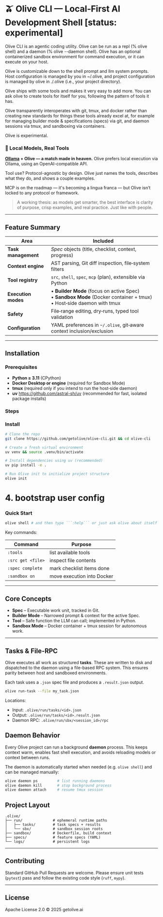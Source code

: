 # 🫒 Olive CLI — Local‑First AI Development Shell [status: experimental]

Olive CLI is an agentic coding utility. Olive can be run as a repl (% olive
shell) and a daemon (% olive --daemon shell). Olive has an optional
containerized sandbox environment for command execution, or it can execute on your
host. 

Olive is customizable down to the shell prompt and llm system prompts. Host
configuration is managed by you in ~/.olive, and project configuration is
managed by olive in ./.olive (i.e., your project directory).

Olive ships with some tools and makes it very easy to add more. You can ask
olive to create tools for itself for you, following the pattern of tools it
has.

Olive transparently interoperates with git, tmux, and docker rather than
creating new standards for things these tools already excel at, for example for
managing builder mode & specifications (specs) via git, and daemon sessions via
tmux, and sandboxing via containers.

Olive is experimental.

### 🧠 Local Models, Real Tools

**[Ollama](https://ollama.com) + Olive — a match made in heaven.**
Olive prefers local execution via Ollama, using an OpenAI-compatible API.

Tool use? Protocol-agnostic by design. Olive just names the tools, describes
what they do, and shows a couple examples.

MCP is on the roadmap — it's becoming a lingua franca — but Olive isn’t locked
to any protocol or framework.

> A working thesis: as models get smarter, the best interface is clarity of
> purpose, crisp examples, and real practice. Just like with people.


---
## Feature Summary

| Area | Included |
|------|--------------------|
| **Task management** | *Spec* objects (title, checklist, context, progress) |
| **Context engine** | AST parsing, Git diff inspection, file‑system filters |
| **Tool registry** | `src`, `shell`, `spec`, `mcp` (plan), extensible via Python |
| **Execution modes** | • **Builder Mode** (focus on active Spec) <br>• **Sandbox Mode** (Docker container + tmux) <br>• Host‑side daemon with tmux |
| **Safety** | File‑range editing, dry‑runs, typed tool validation |
| **Configuration** | YAML preferences in `~/.olive`, git‑aware context inclusion/exclusion |


---
## Installation

### Prerequisites

* **Python ≥ 3.11** (CPython)
* **Docker Desktop or engine** (required for Sandbox Mode)
* **tmux** (required only if you intend to run the host‑side daemon)
* **uv** <https://github.com/astral-sh/uv> (recommended for fast, isolated package installs)
### Steps

### Install

```bash
# Clone the repo
git clone https://github.com/getolive/olive-cli.git && cd olive-cli

# Create a fresh virtual environment
uv venv && source .venv/bin/activate

# Install dependencies using uv (recommended)
uv pip install -e .

# Run Olive init to initialize project structure
olive init
```

# 4. bootstrap user config
### Quick Start

```bash
olive shell # and then type ```:help``` or just ask olive about itself and what you'd like to do.
```

Key commands:

| Command | Purpose |
|---------|---------|
| `:tools` | list available tools |
| `:src get <file>` | inspect file contents |
| `:spec complete` | mark checklist items done |
| `:sandbox on` | move execution into Docker |

---
## Core Concepts

* **Spec** – Executable work unit, tracked in Git.
* **Builder Mode** – Narrowed prompt & context for the active Spec.
* **Tool** – Safe function the LLM can call; implemented in Python.
* **Sandbox Mode** – Docker container + tmux session for autonomous work.

---
## Tasks & File-RPC

Olive executes all work as structured **tasks**. These are written to disk and dispatched to the daemon
using a file-based RPC system. This ensures parity between host and sandboxed environments.

Each task uses a `.json` spec file and produces a `.result.json` output.

```bash
olive run-task --file my_task.json
```

Locations:

- Input: `.olive/run/tasks/<id>.json`
- Output: `.olive/run/tasks/<id>.result.json`
- Daemon RPC: `.olive/run/sbx/<session_id>/rpc`

## Daemon Behavior

Every Olive project can run a background **daemon** process. This keeps context warm, enables fast shell
execution, and avoids reloading models or context between runs.

The daemon is automatically started when needed (e.g. `olive shell`) and can be managed manually:

```bash
olive daemon ps         # list running daemons
olive daemon kill       # stop background process
olive daemon attach     # resume tmux session
```

## Project Layout

```text
.olive/
├── run/              # ephemeral runtime paths
│   ├── tasks/        # task specs + results
│   └── sbx/          # sandbox session roots
├── sandbox/          # Dockerfile, build context
├── specs/            # feature specs (YAML)
└── logs/             # persistent logs
```

---
## Contributing

Standard GitHub Pull Requests are welcome. Please ensure unit tests (`pytest`) pass and follow the existing code style (`ruff`, `mypy`).

---
## License

Apache License 2.0 © 2025 getolive.ai
